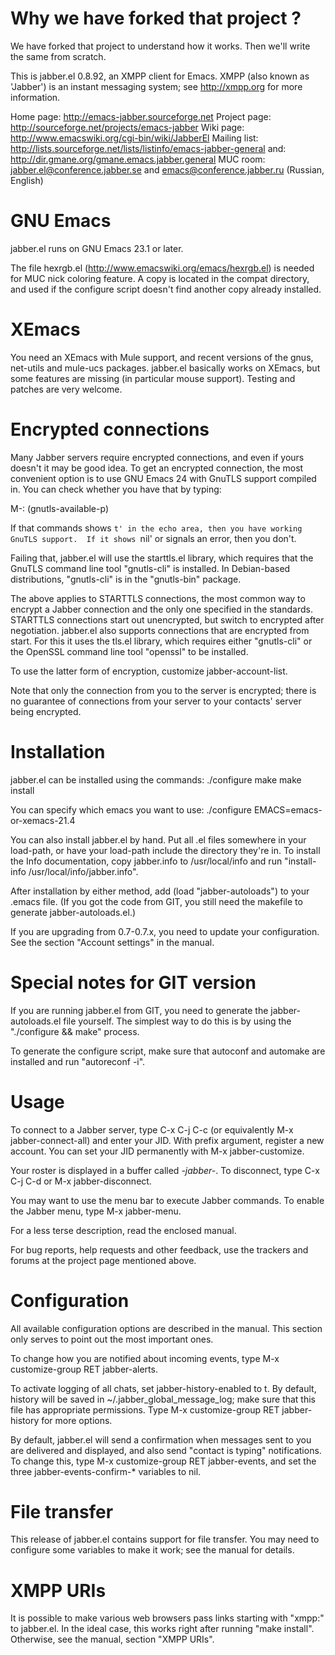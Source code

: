 Why we have forked that project ?
=================================

We have forked that project to understand how it works. Then we'll write the same from scratch.

This is jabber.el 0.8.92, an XMPP client for Emacs.  XMPP (also
known as 'Jabber') is an instant messaging system; see
http://xmpp.org for more information.

Home page:    http://emacs-jabber.sourceforge.net
Project page: http://sourceforge.net/projects/emacs-jabber
Wiki page:    http://www.emacswiki.org/cgi-bin/wiki/JabberEl
Mailing list: http://lists.sourceforge.net/lists/listinfo/emacs-jabber-general
and:          http://dir.gmane.org/gmane.emacs.jabber.general
MUC room:     jabber.el@conference.jabber.se and emacs@conference.jabber.ru (Russian, English)

GNU Emacs
=========

jabber.el runs on GNU Emacs 23.1 or later.

The file hexrgb.el (http://www.emacswiki.org/emacs/hexrgb.el) is
needed for MUC nick coloring feature.  A copy is located in the compat
directory, and used if the configure script doesn't find another copy
already installed.

XEmacs
======

You need an XEmacs with Mule support, and recent versions of the gnus,
net-utils and mule-ucs packages.  jabber.el basically works on XEmacs,
but some features are missing (in particular mouse support).  Testing
and patches are very welcome.

Encrypted connections
=====================
Many Jabber servers require encrypted connections, and even if yours
doesn't it may be good idea.  To get an encrypted connection, the most
convenient option is to use GNU Emacs 24 with GnuTLS support compiled
in.  You can check whether you have that by typing:

M-: (gnutls-available-p)

If that commands shows `t' in the echo area, then you have working
GnuTLS support.  If it shows `nil' or signals an error, then you
don't.

Failing that, jabber.el will use the starttls.el library, which
requires that the GnuTLS command line tool "gnutls-cli" is installed.
In Debian-based distributions, "gnutls-cli" is in the "gnutls-bin"
package.

The above applies to STARTTLS connections, the most common way to
encrypt a Jabber connection and the only one specified in the
standards.  STARTTLS connections start out unencrypted, but switch to
encrypted after negotiation.  jabber.el also supports connections that
are encrypted from start.  For this it uses the tls.el library, which
requires either "gnutls-cli" or the OpenSSL command line tool
"openssl" to be installed.

To use the latter form of encryption, customize jabber-account-list.

Note that only the connection from you to the server is encrypted;
there is no guarantee of connections from your server to your
contacts' server being encrypted.

Installation
============
jabber.el can be installed using the commands:
./configure
make
make install

You can specify which emacs you want to use:
./configure EMACS=emacs-or-xemacs-21.4

You can also install jabber.el by hand.  Put all .el files somewhere
in your load-path, or have your load-path include the directory
they're in.  To install the Info documentation, copy jabber.info to
/usr/local/info and run "install-info /usr/local/info/jabber.info".

After installation by either method, add (load "jabber-autoloads") to
your .emacs file.  (If you got the code from GIT, you still need the
makefile to generate jabber-autoloads.el.)

If you are upgrading from 0.7-0.7.x, you need to update your
configuration.  See the section "Account settings" in the manual.

Special notes for GIT version
=============================
If you are running jabber.el from GIT, you need to generate the
jabber-autoloads.el file yourself.  The simplest way to do this is by
using the "./configure && make" process.

To generate the configure script, make sure that autoconf and automake
are installed and run "autoreconf -i".

Usage
=====

To connect to a Jabber server, type C-x C-j C-c (or equivalently M-x
jabber-connect-all) and enter your JID.  With prefix argument,
register a new account.  You can set your JID permanently with M-x
jabber-customize.

Your roster is displayed in a buffer called *-jabber-*.  To
disconnect, type C-x C-j C-d or M-x jabber-disconnect.

You may want to use the menu bar to execute Jabber commands.  To
enable the Jabber menu, type M-x jabber-menu.

For a less terse description, read the enclosed manual.

For bug reports, help requests and other feedback, use the trackers
and forums at the project page mentioned above.

Configuration
=============
All available configuration options are described in the manual.  This
section only serves to point out the most important ones.

To change how you are notified about incoming events, type M-x
customize-group RET jabber-alerts.

To activate logging of all chats, set jabber-history-enabled to t.  By
default, history will be saved in ~/.jabber_global_message_log; make
sure that this file has appropriate permissions.  Type M-x
customize-group RET jabber-history for more options.

By default, jabber.el will send a confirmation when messages sent to
you are delivered and displayed, and also send "contact is typing"
notifications.  To change this, type M-x customize-group RET
jabber-events, and set the three jabber-events-confirm-* variables to
nil.

File transfer
=============
This release of jabber.el contains support for file transfer.  You may
need to configure some variables to make it work; see the manual for
details.

XMPP URIs
=========
It is possible to make various web browsers pass links starting with
"xmpp:" to jabber.el.  In the ideal case, this works right after
running "make install".  Otherwise, see the manual, section "XMPP
URIs".
